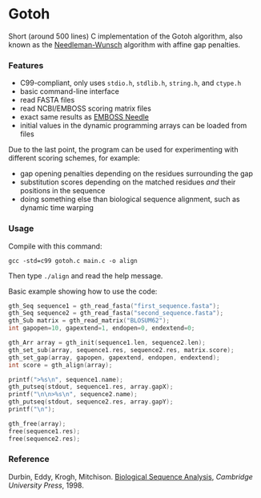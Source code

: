 Gotoh
=====


Short (around 500 lines) C implementation of the Gotoh algorithm, also known as the
[Needleman-Wunsch](http://en.wikipedia.org/wiki/Needleman-Wunsch) algorithm with affine gap penalties.


### Features ###

* C99-compliant, only uses `stdio.h`, `stdlib.h`, `string.h`, and `ctype.h`
* basic command-line interface
* read FASTA files
* read NCBI/EMBOSS scoring matrix files
* exact same results as [EMBOSS Needle](http://www.ebi.ac.uk/Tools/psa/emboss_needle/)
* initial values in the dynamic programming arrays can be loaded from files


Due to the last point, the program can be used for experimenting with different scoring schemes, for example:
* gap opening penalties depending on the residues surrounding the gap
* substitution scores depending on the matched residues *and* their positions in the sequence
* doing something else than biological sequence alignment, such as dynamic time warping


### Usage ###

Compile with this command:
```
gcc -std=c99 gotoh.c main.c -o align
```
Then type `./align` and read the help message.

Basic example showing how to use the code:
```C
gth_Seq sequence1 = gth_read_fasta("first_sequence.fasta");
gth_Seq sequence2 = gth_read_fasta("second_sequence.fasta");
gth_Sub matrix = gth_read_matrix("BLOSUM62");
int gapopen=10, gapextend=1, endopen=0, endextend=0;

gth_Arr array = gth_init(sequence1.len, sequence2.len);
gth_set_sub(array, sequence1.res, sequence2.res, matrix.score);
gth_set_gap(array, gapopen, gapextend, endopen, endextend);
int score = gth_align(array);

printf(">%s\n", sequence1.name);
gth_putseq(stdout, sequence1.res, array.gapX);
printf("\n\n>%s\n", sequence2.name);
gth_putseq(stdout, sequence2.res, array.gapY);
printf("\n");

gth_free(array);
free(sequence1.res);
free(sequence2.res);
```


### Reference ###
Durbin, Eddy, Krogh, Mitchison. [Biological Sequence Analysis](http://books.google.com/books?id=R5P2GlJvigQC),
*Cambridge University Press*, 1998.

